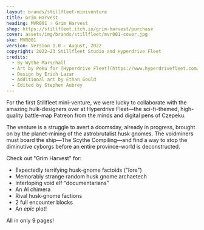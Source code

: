 ```yaml
---
layout: brands/stillfleet-miniventure
title: Grim Harvest
heading: MVR001 ☉ Grim Harvest
shop: https://stillfleet.itch.io/grim-harvest/purchase
cover: assets/img/brands/stillfleet/mvr001-cover.jpg
sku: MVR001
version: Version 1.0 ☉ August, 2022
copyright: 2022–23 Stillfleet Studio and Hyperdrive Fleet
credits:
  - By Wythe Marschall
  - Art by Peku for [Hyperdrive Fleet](https://www.hyperdrivefleet.com/)
  - Design by Erich Lazar
  - Additional art by Ethan Gould
  - Edited by Stephen Aubrey
---
```


For the first Stillfleet mini-venture, we were lucky to collaborate with the amazing hulk-designers over at Hyperdrive Fleet—the sci-fi-themed, high-quality battle-map Patreon from the minds and digital pens of Czepeku.

The venture is a struggle to avert a doomsday, already in progress, brought on by the planet-mining of the astrobrutalist husk gnomes. The voidminers must board the ship—The Scythe Compiling—and find a way to stop the diminutive cyborgs before an entire province-world is deconstructed.

Check out "Grim Harvest" for:

- Expectedly terrifying husk-gnome factoids ("lore")
- Memorably strange random husk gnome archaetech
- Interloping void elf "documentarians"
- An AI chimera
- Rival husk-gnome factions
- 2 full encounter blocks
- An *epic* plot!

All in only 9 pages!